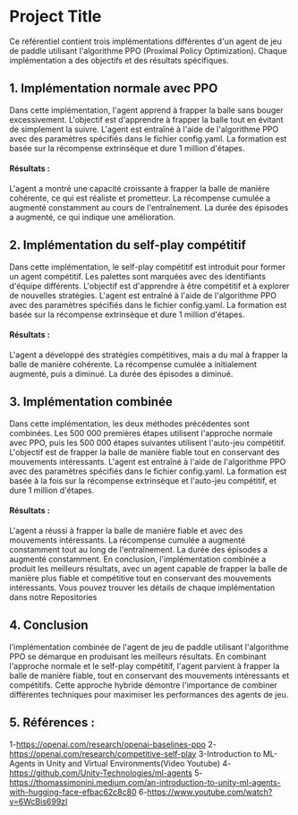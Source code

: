 
# Project Title
  Ce référentiel contient trois implémentations différentes d'un agent de jeu de paddle utilisant l'algorithme PPO (Proximal Policy Optimization). Chaque implémentation a des objectifs et des résultats spécifiques.

## 1. Implémentation normale avec PPO
  Dans cette implémentation, l'agent apprend à frapper la balle sans bouger excessivement. L'objectif est d'apprendre à frapper la balle tout en évitant de simplement la suivre. L'agent est entraîné à l'aide de l'algorithme PPO avec des paramètres spécifiés dans le fichier config.yaml. La formation est basée sur la récompense extrinsèque et dure 1 million d'étapes.

#### Résultats :

  L'agent a montré une capacité croissante à frapper la balle de manière cohérente, ce qui est réaliste et prometteur.
  La récompense cumulée a augmenté constamment au cours de l'entraînement.
  La durée des épisodes a augmenté, ce qui indique une amélioration.
## 2. Implémentation du self-play compétitif
  Dans cette implémentation, le self-play compétitif est introduit pour former un agent compétitif. Les palettes sont marquées avec des identifiants d'équipe différents. L'objectif est d'apprendre à être compétitif et à explorer de nouvelles stratégies. L'agent est entraîné à l'aide de l'algorithme PPO avec des paramètres spécifiés dans le fichier config.yaml. La formation est basée sur la récompense extrinsèque et dure 1 million d'étapes.

#### Résultats :

  L'agent a développé des stratégies compétitives, mais a du mal à frapper la balle de manière cohérente.
  La récompense cumulée a initialement augmenté, puis a diminué.
  La durée des épisodes a diminué.
## 3. Implémentation combinée
  Dans cette implémentation, les deux méthodes précédentes sont combinées. Les 500 000 premières étapes utilisent l'approche normale avec PPO, puis les 500 000 étapes suivantes utilisent l'auto-jeu compétitif. L'objectif est de frapper la balle de manière fiable tout en conservant des mouvements intéressants. L'agent est entraîné à l'aide de l'algorithme PPO avec des paramètres spécifiés dans le fichier config.yaml. La formation est basée à la fois sur la récompense extrinsèque et l'auto-jeu compétitif, et dure 1 million d'étapes.

#### Résultats :

  L'agent a réussi à frapper la balle de manière fiable et avec des mouvements intéressants.
  La récompense cumulée a augmenté constamment tout au long de l'entraînement.
  La durée des épisodes a augmenté constamment.
En conclusion, l'implémentation combinée a produit les meilleurs résultats, avec un agent capable de frapper la balle de manière plus fiable et compétitive tout en conservant des mouvements intéressants. Vous pouvez trouver les détails de chaque implémentation dans notre Repositories

## 4. Conclusion
  l'implémentation combinée de l'agent de jeu de paddle utilisant l'algorithme PPO se démarque en produisant les meilleurs résultats. En combinant l'approche normale et le self-play compétitif, l'agent parvient à frapper la balle de manière fiable, tout en conservant des mouvements intéressants et compétitifs. Cette approche hybride démontre l'importance de combiner différentes techniques pour maximiser les performances des agents de jeu.
  
## 5. Références :
1-https://openai.com/research/openai-baselines-ppo
2-https://openai.com/research/competitive-self-play
3-Introduction to ML-Agents in Unity and Virtual Environments(Video Youtube)
4-https://github.com/Unity-Technologies/ml-agents
5-https://thomassimonini.medium.com/an-introduction-to-unity-ml-agents-with-hugging-face-efbac62c8c80
6-https://www.youtube.com/watch?v=6WcBis699zI
